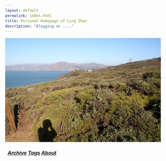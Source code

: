 ```yaml
---
layout: default
permalink: index.html
title: Personal Homepage of Ling Zhan
description: "Blogging on ...."
---
```


![](https://raw.githubusercontent.com/lealzhan/lealzhan.github.io/master/_pictures/IMG_2321.jpg)



<!-- ## [lanyon-plus](https://github.com/dyndna/lanyon-plus)

Based on Jekyll theme: [Lanyon](http://lanyon.getpoole.com) by [**Mark Otto**](https://github.com/mdo)

* add-ons by [Samir Amin](http://sbamin.com)
* [Site features]({{ site.url}}/disclosure#i-classfa-fa-thumbs-o-up-credits-for-site-featuresi)
* License: Open sourced under the [MIT license](http://sbamin.com/disclosure/#theme-major-credit--license).  -->

<!-- Maximum four posts on front page where first two posts are featured, and remaining are date sorted. -->

<!-- {% if site.twitter_widget_id %}
<div class="text-tweets">
<div class="tweets">
<a class="twitter-timeline"
  data-dnt="true"
  width="600"
  height="250"
  href="https://twitter.com/{{ site.owner.twitter }}"
  data-widget-id="{{ site.twitter_widget_id }}"
  data-tweet-limit="2"
  data-chrome="noheader nofooter noborders noscrollbar transparent">
  Recent Tweets</a>
</div>
<script>
    !function(d,s,id){var js,fjs=d.getElementsByTagName(s)[0],p=/^http:/.test(d.location)?'http':'https';if(!d.getElementById(id)){js=d.createElement(s);js.id=id;js.src=p+"://platform.twitter.com/widgets.js";fjs.parentNode.insertBefore(js,fjs);}}(document,"script","twitter-wjs");
</script>
</div>
{% else %}
Twitter stream will show up here if `twitter_widget_id` is present is `_config.yml`. [Demo](http://sbamin.com)
{% endif %}
 -->


<h3 class="post-title">
<div class="pagination" style="margin: 0.5rem;">
    <a class="pagination-item older" href="{{ site.url }}/archive"><i class="fa fa-edit"> Archive</i></a>
    <!-- <a class="pagination-item older" href="{{ site.url }}/blog"><i    class="fa fa-edit"> Blog</i></a> -->
    <a class="pagination-item older" href="{{ site.url }}/tags"><i    class="fa fa-tags"> Tags</i></a>
    <a class="pagination-item older" href="{{ site.url }}/about"><i   class="fa fa-edit"> About</i></a>
   <!--<a class="pagination-item older" href="{{ site.url }}/resume"><i   class="fa fa-edit"> Resume</i></a> -->
</div>
</h3>


